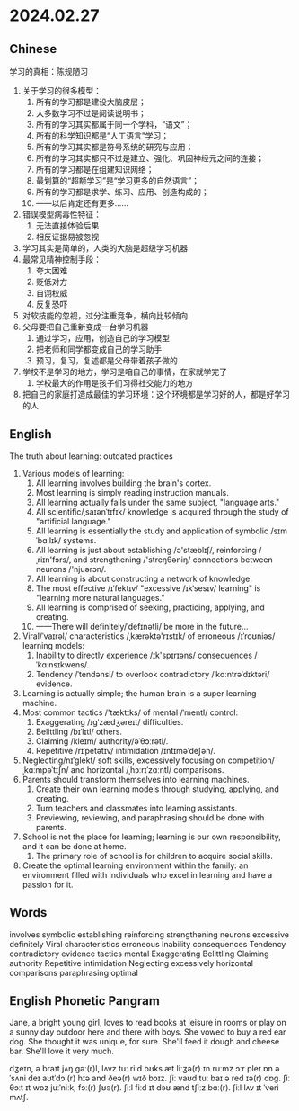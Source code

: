 # 2024.02.27
## Chinese
学习的真相：陈规陋习
1. 关于学习的很多模型：
    1. 所有的学习都是建设大脑皮层；
    2. 大多数学习不过是阅读说明书；
    3. 所有的学习其实都属于同一个学科，“语文”；
    4. 所有的科学知识都是“人工语言”学习；
    5. 所有的学习其实都是符号系统的研究与应用；
    6. 所有的学习其实都只不过是建立、强化、巩固神经元之间的连接；
    7. 所有的学习都是在组建知识网络；
    8. 最划算的“超额学习”是“学习更多的自然语言”；
    9. 所有的学习都是求学、练习、应用、创造构成的；
    10. ——以后肯定还有更多……
2. 错误模型病毒性特征：
    1. 无法直接体验后果
    2. 相反证据易被忽视
3. 学习其实是简单的，人类的大脑是超级学习机器
4. 最常见精神控制手段：
    1. 夸大困难
    2. 贬低对方
    3. 自诩权威
    4. 反复恐吓
5. 对软技能的忽视，过分注重竞争，横向比较倾向
6. 父母要把自己重新变成一台学习机器
    1. 通过学习，应用，创造自己的学习模型
    2. 把老师和同学都变成自己的学习助手
    3. 预习，复习，复述都是父母带着孩子做的
7. 学校不是学习的地方，学习是咱自己的事情，在家就学完了
    1. 学校最大的作用是孩子们习得社交能力的地方
8. 把自己的家庭打造成最佳的学习环境：这个环境都是学习好的人，都是好学习的人
## English
The truth about learning: outdated practices
1. Various models of learning:
    1. All learning involves building the brain's cortex.
    2. Most learning is simply reading instruction manuals.
    3. All learning actually falls under the same subject, "language arts."
    4. All scientific/ˌsaɪənˈtɪfɪk/ knowledge is acquired through the study of "artificial language."
    5. All learning is essentially the study and application of symbolic /sɪmˈbɑːlɪk/ systems.
    6. All learning is just about establishing /ə'stæblɪʃ/, reinforcing /ˌriɪn'fɔrs/, and strengthening /'streŋθəniŋ/ connections between neurons /'njuərɔn/.
    7. All learning is about constructing a network of knowledge.
    8. The most effective /ɪˈfektɪv/ "excessive /ɪkˈsesɪv/ learning" is "learning more natural languages."
    9. All learning is comprised of seeking, practicing, applying, and creating.
    10. ——There will definitely/ˈdefɪnətli/ be more in the future...
2. Viral/ˈvaɪrəl/ characteristics /ˌkærəktə'rɪstɪk/ of erroneous /ɪˈroʊniəs/ learning models:
    1. Inability to directly experience /ɪk'spɪrɪəns/ consequences /ˈkɑːnsɪkwens/.
    2. Tendency /ˈtendənsi/ to overlook contradictory /ˌkɑːntrəˈdɪktəri/ evidence.
3. Learning is actually simple; the human brain is a super learning machine.
4. Most common tactics /'tæktɪks/ of mental /ˈmentl/ control:
    1. Exaggerating /ɪɡˈzædʒəreɪt/ difficulties.
    2. Belittling /bɪˈlɪtl/ others.
    3. Claiming /kleɪm/ authority/əˈθɔːrəti/.
    4. Repetitive /rɪˈpetətɪv/ intimidation /ɪntɪməˈdeʃən/.
5. Neglecting/nɪˈɡlekt/ soft skills, excessively focusing on competition/ˌkɑːmpəˈtɪʃn/ and horizontal /ˌhɔːrɪˈzɑːntl/ comparisons.
6. Parents should transform themselves into learning machines.
    1. Create their own learning models through studying, applying, and creating.
    2. Turn teachers and classmates into learning assistants.
    3. Previewing, reviewing, and paraphrasing should be done with parents.
7. School is not the place for learning; learning is our own responsibility, and it can be done at home.
    1. The primary role of school is for children to acquire social skills.
8. Create the optimal learning environment within the family: an environment filled with individuals who excel in learning and have a passion for it.
## Words
involves
symbolic
establishing
reinforcing
strengthening
neurons
excessive
definitely
Viral
characteristics
erroneous
Inability
consequences
Tendency
contradictory
evidence
tactics
mental
Exaggerating
Belittling
Claiming
authority
Repetitive
intimidation
Neglecting
excessively
horizontal
comparisons
paraphrasing
optimal
## English Phonetic Pangram
Jane, a bright young girl, loves to read books at leisure in rooms or play on a sunny day outdoor here and there with boys. She vowed to buy a red ear dog. She thought it was unique, for sure. She'll feed it dough and cheese bar. She'll love it very much.

dʒeɪn, ə braɪt jʌŋ gəː(r)l, lʌvz tuː riːd bʊks æt liːʒə(r) ɪn ruːmz ɔːr pleɪ ɒn ə ˈsʌni deɪ aʊtˈdɔː(r) hɪə and ðeə(r) wɪð bɔɪz. ʃiː vaʊd tuː baɪ ə red ɪə(r) dɒg. ʃiː θɔːt ɪt wɒz juːˈniːk, fɔː(r) ʃʊə(r). ʃiːl fiːd ɪt dəʊ ænd tʃiːz bɑː(r). ʃiːl lʌv ɪt ˈveri mʌtʃ.